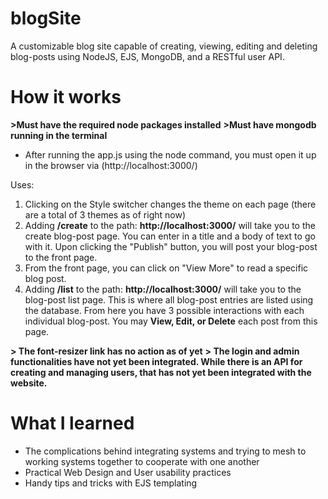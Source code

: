 # blogSite
A customizable blog site capable of creating, viewing, editing and deleting blog-posts using NodeJS, EJS, MongoDB, and a RESTful user API. 

# How it works
**>Must have the required node packages installed**
**>Must have mongodb running in the terminal**
- After running the app.js using the node command, you must open it up in the browser via (http://localhost:3000/) 


Uses:
1) Clicking on the Style switcher changes the theme on each page (there are a total of 3 themes as of right now)
2) Adding **/create** to the path: **http://localhost:3000/** will take you to the create blog-post page. You can enter in a title and a body of text to go with it. Upon clicking the "Publish" button, you will post your blog-post to the front page. 
3) From the front page, you can click on "View More" to read a specific blog post.
4) Adding **/list** to the path: **http://localhost:3000/** will take you to the blog-post list page. This is where all blog-post entries are listed using the database. From here you have 3 possible interactions with each individual blog-post. You may **View, Edit, or Delete** each post from this page. 


**> The font-resizer link has no action as of yet**
**> The login and admin functionalities have not yet been integrated. While there is an API for creating and managing users, that has not yet been integrated with the website.**



# What I learned
- The complications behind integrating systems and trying to mesh to working systems together to cooperate with one another
- Practical Web Design and User usability practices
- Handy tips and tricks with EJS templating

